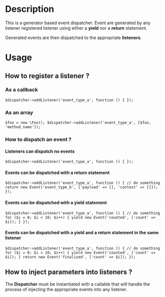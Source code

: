 # Description

This is a generator based event dispatcher.
Event are generated by any listener registered listener using either a **yield** nor a **return** statement.

Generated events are then dispatched to the appropriate **listeners**.


# Usage

## How to register a listener ?

### As a callback

`
$dispatcher->addListener('event_type_a', function () {
});
`

### As an array

`
$foo = new \Foo();
$dispatcher->addListener('event_type_a', [$foo, 'method_name']);
`

### How to dispatch an event ?

#### Listeners can dispatch no events
`
$dispatcher->addListener('event_type_a', function () {
});
`

#### Events can be dispatched with a return statement
`
$dispatcher->addListener('event_type_a', function () {
    // do something
    return new Event('event_type_b', ['payload' => [], 'context' => []]);
});
`

#### Events can be dispatched with a yield statement

`
$dispatcher->addListener('event_type_a', function () {
    // do something
    for ($i = 0; $i < 10; $i++) {
        yield new Event('counted', ['count' => $i]);
    }
});
`

#### Events can be dispatched with a yield and a return statement in the same listener

`
$dispatcher->addListener('event_type_a', function () {
    // do something
    for ($i = 0; $i < 10; $i++) {
        yield new Event('counted', ['count' => $i]);
    }
    return new Event('finalized', ['count' => $i]);
});
`

## How to inject parameters into listeners ?

The **Dispatcher** must be instantiated with a callable that will handle the process of injecting the appropriate events into any listener.
